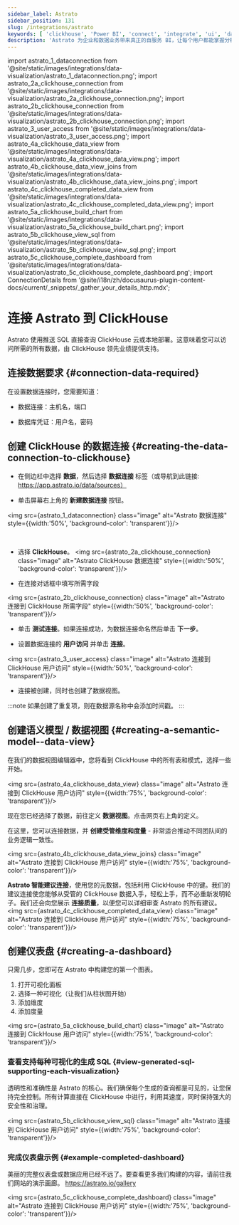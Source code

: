 ```yaml
---
sidebar_label: Astrato
sidebar_position: 131
slug: /integrations/astrato
keywords: [ 'clickhouse', 'Power BI', 'connect', 'integrate', 'ui', 'data apps', 'data viz', 'embedded analytics', 'Astrato']
description: 'Astrato 为企业和数据业务带来真正的自服务 BI，让每个用户都能掌握分析能力，能够构建自己的仪表盘、报告和数据应用，能够在没有 IT 帮助的情况下回答数据问题。Astrato 加速了采纳速度，提升了决策效率，并将分析、嵌入式分析、数据输入和数据应用统一在一个平台上。Astrato 将行动和分析融合在一起，引入实时写回，与机器学习模型互动，通过 AI 加速分析，超越仪表盘，得益于 Astrato 中的推送 SQL 支持。'
---
```


import astrato_1_dataconnection from '@site/static/images/integrations/data-visualization/astrato_1_dataconnection.png';
import astrato_2a_clickhouse_connection from '@site/static/images/integrations/data-visualization/astrato_2a_clickhouse_connection.png';
import astrato_2b_clickhouse_connection from '@site/static/images/integrations/data-visualization/astrato_2b_clickhouse_connection.png';
import astrato_3_user_access from '@site/static/images/integrations/data-visualization/astrato_3_user_access.png';
import astrato_4a_clickhouse_data_view from '@site/static/images/integrations/data-visualization/astrato_4a_clickhouse_data_view.png';
import astrato_4b_clickhouse_data_view_joins from '@site/static/images/integrations/data-visualization/astrato_4b_clickhouse_data_view_joins.png';
import astrato_4c_clickhouse_completed_data_view from '@site/static/images/integrations/data-visualization/astrato_4c_clickhouse_completed_data_view.png';
import astrato_5a_clickhouse_build_chart from '@site/static/images/integrations/data-visualization/astrato_5a_clickhouse_build_chart.png';
import astrato_5b_clickhouse_view_sql from '@site/static/images/integrations/data-visualization/astrato_5b_clickhouse_view_sql.png';
import astrato_5c_clickhouse_complete_dashboard from '@site/static/images/integrations/data-visualization/astrato_5c_clickhouse_complete_dashboard.png';
import ConnectionDetails from '@site/i18n/zh/docusaurus-plugin-content-docs/current/_snippets/_gather_your_details_http.mdx';


# 连接 Astrato 到 ClickHouse

Astrato 使用推送 SQL 直接查询 ClickHouse 云或本地部署。这意味着您可以访问所需的所有数据，由 ClickHouse 领先业绩提供支持。

## 连接数据要求 {#connection-data-required}

在设置数据连接时，您需要知道：

- 数据连接：主机名，端口

- 数据库凭证：用户名，密码

<ConnectionDetails />

## 创建 ClickHouse 的数据连接 {#creating-the-data-connection-to-clickhouse}

- 在侧边栏中选择 **数据**，然后选择 **数据连接** 标签（或导航到此链接: https://app.astrato.io/data/sources）

- 单击屏幕右上角的 **新建数据连接** 按钮。

<img  src={astrato_1_dataconnection}  class="image"  alt="Astrato 数据连接"  style={{width:'50%',  'background-color':  'transparent'}}/>

<br/>

- 选择 **ClickHouse**。
<img  src={astrato_2a_clickhouse_connection}  class="image"  alt="Astrato ClickHouse 数据连接"  style={{width:'50%',  'background-color':  'transparent'}}/>

- 在连接对话框中填写所需字段

<img  src={astrato_2b_clickhouse_connection}  class="image"  alt="Astrato 连接到 ClickHouse 所需字段"  style={{width:'50%',  'background-color':  'transparent'}}/>

- 单击 **测试连接**。如果连接成功，为数据连接命名然后单击 **下一步**。

- 设置数据连接的 **用户访问** 并单击 **连接**。
  
<img  src={astrato_3_user_access}  class="image"  alt="Astrato 连接到 ClickHouse 用户访问"  style={{width:'50%',  'background-color':  'transparent'}}/>

- 连接被创建，同时也创建了数据视图。

:::note
如果创建了重复项，则在数据源名称中会添加时间戳。
:::

## 创建语义模型 / 数据视图 {#creating-a-semantic-model--data-view}

在我们的数据视图编辑器中，您将看到 ClickHouse 中的所有表和模式，选择一些开始。

<img  src={astrato_4a_clickhouse_data_view}  class="image"  alt="Astrato 连接到 ClickHouse 用户访问"  style={{width:'75%',  'background-color':  'transparent'}}/>
<br/>

现在您已经选择了数据，前往定义 **数据视图**。点击网页右上角的定义。

在这里，您可以连接数据，并 **创建受管维度和度量** - 非常适合推动不同团队间的业务逻辑一致性。

<img  src={astrato_4b_clickhouse_data_view_joins}  class="image"  alt="Astrato 连接到 ClickHouse 用户访问"  style={{width:'75%',  'background-color':  'transparent'}}/>
<br/>

**Astrato 智能建议连接**，使用您的元数据，包括利用 ClickHouse 中的键。我们的建议连接使您能够从受管的 ClickHouse 数据入手，轻松上手，而不必重新发明轮子。我们还会向您展示 **连接质量**，以便您可以详细审查 Astrato 的所有建议。
<br/>
<img  src={astrato_4c_clickhouse_completed_data_view}  class="image"  alt="Astrato 连接到 ClickHouse 用户访问"  style={{width:'75%',  'background-color':  'transparent'}}/><br/>

## 创建仪表盘 {#creating-a-dashboard}

只需几步，您即可在 Astrato 中构建您的第一个图表。
1. 打开可视化面板
2. 选择一种可视化（让我们从柱状图开始）
3. 添加维度
4. 添加度量

<img  src={astrato_5a_clickhouse_build_chart}  class="image"  alt="Astrato 连接到 ClickHouse 用户访问"  style={{width:'75%',  'background-color':  'transparent'}}/><br/>


### 查看支持每种可视化的生成 SQL {#view-generated-sql-supporting-each-visualization}

透明性和准确性是 Astrato 的核心。我们确保每个生成的查询都是可见的，让您保持完全控制。所有计算直接在 ClickHouse 中进行，利用其速度，同时保持强大的安全性和治理。

<img  src={astrato_5b_clickhouse_view_sql}  class="image"  alt="Astrato 连接到 ClickHouse 用户访问"  style={{width:'75%',  'background-color':  'transparent'}}/><br/>


### 完成仪表盘示例 {#example-completed-dashboard}

美丽的完整仪表盘或数据应用已经不远了。要查看更多我们构建的内容，请前往我们网站的演示画廊。 https://astrato.io/gallery

<img  src={astrato_5c_clickhouse_complete_dashboard}  class="image"  alt="Astrato 连接到 ClickHouse 用户访问"  style={{width:'75%',  'background-color':  'transparent'}}/>

